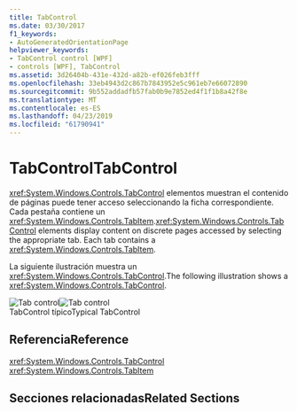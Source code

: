 ```yaml
---
title: TabControl
ms.date: 03/30/2017
f1_keywords:
- AutoGeneratedOrientationPage
helpviewer_keywords:
- TabControl control [WPF]
- controls [WPF], TabControl
ms.assetid: 3d26404b-431e-432d-a82b-ef026feb3fff
ms.openlocfilehash: 33eb4943d2c867b7843952e5c961eb7e66072890
ms.sourcegitcommit: 9b552addadfb57fab0b9e7852ed4f1f1b8a42f8e
ms.translationtype: MT
ms.contentlocale: es-ES
ms.lasthandoff: 04/23/2019
ms.locfileid: "61790941"
---
```

# <a name="tabcontrol"></a><span data-ttu-id="8b9a1-102">TabControl</span><span class="sxs-lookup"><span data-stu-id="8b9a1-102">TabControl</span></span>
<span data-ttu-id="8b9a1-103"><xref:System.Windows.Controls.TabControl> elementos muestran el contenido de páginas puede tener acceso seleccionando la ficha correspondiente. Cada pestaña contiene un <xref:System.Windows.Controls.TabItem>.</span><span class="sxs-lookup"><span data-stu-id="8b9a1-103"><xref:System.Windows.Controls.TabControl> elements display content on discrete pages accessed by selecting the appropriate tab. Each tab contains a <xref:System.Windows.Controls.TabItem>.</span></span>  
  
 <span data-ttu-id="8b9a1-104">La siguiente ilustración muestra un <xref:System.Windows.Controls.TabControl>.</span><span class="sxs-lookup"><span data-stu-id="8b9a1-104">The following illustration shows a <xref:System.Windows.Controls.TabControl>.</span></span>  
  
 <span data-ttu-id="8b9a1-105">![Tab control](./media/ss-ctl-tabcontrol.gif "SS_CTL_tabcontrol")</span><span class="sxs-lookup"><span data-stu-id="8b9a1-105">![Tab control](./media/ss-ctl-tabcontrol.gif "SS_CTL_tabcontrol")</span></span>  
<span data-ttu-id="8b9a1-106">TabControl típico</span><span class="sxs-lookup"><span data-stu-id="8b9a1-106">Typical TabControl</span></span>  
  
## <a name="reference"></a><span data-ttu-id="8b9a1-107">Referencia</span><span class="sxs-lookup"><span data-stu-id="8b9a1-107">Reference</span></span>  
 <xref:System.Windows.Controls.TabControl>  
  <xref:System.Windows.Controls.TabItem>  
  
## <a name="related-sections"></a><span data-ttu-id="8b9a1-108">Secciones relacionadas</span><span class="sxs-lookup"><span data-stu-id="8b9a1-108">Related Sections</span></span>
